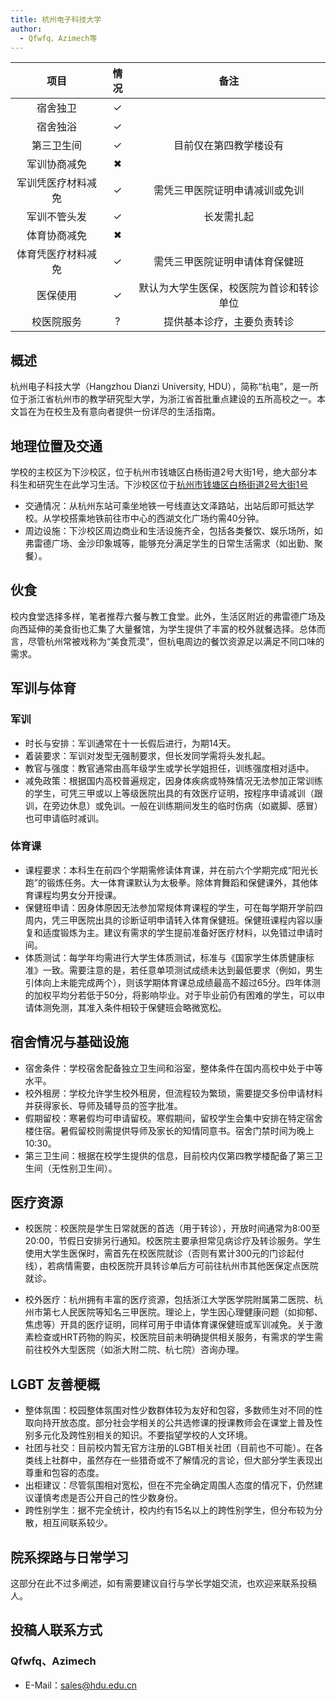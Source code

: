 ```yaml
---
title: 杭州电子科技大学
author:
  - Qfwfq、Azimech等
---
```


|        项目        | 情况 |        备注        |
| :----------------: | :--: | :----------------: |
|      宿舍独卫      |  ✓   |                    |
|      宿舍独浴      |  ✓   |                    |
|     第三卫生间     |  ✓   |  目前仅在第四教学楼设有 |
|    军训协商减免    |  ✖   |                    |
| 军训凭医疗材料减免  |  ✓  |  需凭三甲医院证明申请减训或免训   |
|    军训不管头发    |  ✓   |    长发需扎起        |
|    体育协商减免    |  ✖   |                    |
| 体育凭医疗材料减免  |  ✓  | 需凭三甲医院证明申请体育保健班 |
|      医保使用      |  ✓   | 默认为大学生医保，校医院为首诊和转诊单位    |
|     校医院服务     |  ?   |  提供基本诊疗，主要负责转诊 |

## 概述

杭州电子科技大学（Hangzhou Dianzi University, HDU），简称“杭电”，是一所位于浙江省杭州市的教学研究型大学，为浙江省首批重点建设的五所高校之一。本文旨在为在校生及有意向者提供一份详尽的生活指南。

## 地理位置及交通

学校的主校区为下沙校区，位于杭州市钱塘区白杨街道2号大街1号，绝大部分本科生和研究生在此学习生活。下沙校区位于[杭州市钱塘区白杨街道2号大街1号](https://www.amap.com/place/B023B09GL5)

- 交通情况：从杭州东站可乘坐地铁一号线直达文泽路站，出站后即可抵达学校。从学校搭乘地铁前往市中心的西湖文化广场约需40分钟。
- 周边设施：下沙校区周边商业和生活设施齐全，包括各类餐饮、娱乐场所，如弗雷德广场、金沙印象城等，能够充分满足学生的日常生活需求（如出勤、聚餐）。

## 伙食

校内食堂选择多样，笔者推荐六餐与教工食堂。此外，生活区附近的弗雷德广场及向西延伸的美食街也汇集了大量餐馆，为学生提供了丰富的校外就餐选择。总体而言，尽管杭州常被戏称为“美食荒漠”，但杭电周边的餐饮资源足以满足不同口味的需求。

## 军训与体育

### 军训

- 时长与安排：军训通常在十一长假后进行，为期14天。
- 着装要求：军训对发型无强制要求，但长发同学需将头发扎起。
- 教官与强度：教官通常由高年级学生或学长学姐担任，训练强度相对适中。
- 减免政策：根据国内高校普遍规定，因身体疾病或特殊情况无法参加正常训练的学生，可凭三甲或以上等级医院出具的有效医疗证明，按程序申请减训（跟训，在旁边休息）或免训。一般在训练期间发生的临时伤病（如崴脚、感冒）也可申请临时减训。

### 体育课

- 课程要求：本科生在前四个学期需修读体育课，并在前六个学期完成“阳光长跑”的锻炼任务。大一体育课默认为太极拳。除体育舞蹈和保健课外，其他体育课程均男女分开授课。
- 保健班申请：因身体原因无法参加常规体育课程的学生，可在每学期开学前四周内，凭三甲医院出具的诊断证明申请转入体育保健班。保健班课程内容以康复和适度锻炼为主。建议有需求的学生提前准备好医疗材料，以免错过申请时间。
- 体质测试：每学年均需进行大学生体质测试，标准与《国家学生体质健康标准》一致。需要注意的是，若任意单项测试成绩未达到最低要求（例如，男生引体向上未能完成两个），则该学期体育课总成绩最高不超过65分。四年体测的加权平均分若低于50分，将影响毕业。对于毕业前仍有困难的学生，可以申请体测免测，其准入条件相较于保健班会略微宽松。

## 宿舍情况与基础设施

- 宿舍条件：学校宿舍配备独立卫生间和浴室，整体条件在国内高校中处于中等水平。
- 校外租房：学校允许学生校外租房，但流程较为繁琐，需要提交多份申请材料并获得家长、导师及辅导员的签字批准。
- 假期留校：寒暑假均可申请留校。寒假期间，留校学生会集中安排在特定宿舍楼住宿。暑假留校则需提供导师及家长的知情同意书。宿舍门禁时间为晚上10:30。
- 第三卫生间：根据在校学生提供的信息，目前校内仅第四教学楼配备了第三卫生间（无性别卫生间）。

## 医疗资源

- 校医院：校医院是学生日常就医的首选（用于转诊），开放时间通常为8:00至20:00，节假日安排另行通知。校医院主要承担常见病诊疗及转诊服务。学生使用大学生医保时，需首先在校医院就诊（否则有累计300元的门诊起付线），若病情需要，由校医院开具转诊单后方可前往杭州市其他医保定点医院就诊。

- 校外医疗：杭州拥有丰富的医疗资源，包括浙江大学医学院附属第二医院、杭州市第七人民医院等知名三甲医院。理论上，学生因心理健康问题（如抑郁、焦虑等）开具的医疗证明，同样可用于申请体育课保健班或军训减免。关于激素检查或HRT药物的购买，校医院目前未明确提供相关服务，有需求的学生需前往校外大型医院（如浙大附二院、杭七院）咨询办理。

## LGBT 友善梗概

- 整体氛围：校园整体氛围对性少数群体较为友好和包容，多数师生对不同的性取向持开放态度。部分社会学相关的公共选修课的授课教师会在课堂上普及性别多元化及跨性别相关的知识。不要指望学校的人文环境。
- 社团与社交：目前校内暂无官方注册的LGBT相关社团（目前也不可能）。在各类线上社群中，虽然存在一些猎奇或不了解情况的言论，但大部分学生表现出尊重和包容的态度。
- 出柜建议：尽管氛围相对宽松，但在不完全确定周围人态度的情况下，仍然建议谨慎考虑是否公开自己的性少数身份。
- 跨性别学生：据不完全统计，校内约有15名以上的跨性别学生，但分布较为分散，相互间联系较少。

## 院系探路与日常学习

这部分在此不过多阐述，如有需要建议自行与学长学姐交流，也欢迎来联系投稿人。

## 投稿人联系方式

### Qfwfq、Azimech

- E-Mail：<sales@hdu.edu.cn>
